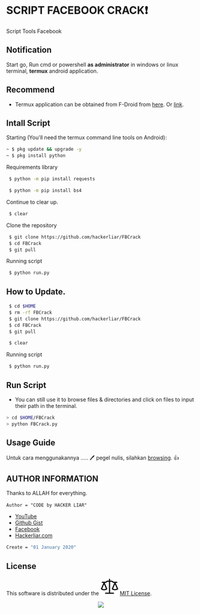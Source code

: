 # SCRIPT FACEBOOK CRACK❗
Script Tools Facebook

## Notification
Start go, Run cmd or powershell **as administrator** in windows or linux terminal, **termux** android application.

## Recommend
- Termux application can be obtained from F-Droid from [here](https://f-droid.org/en/packages/com.termux/). Or [link](https://f-droid.org/repo/com.termux_118.apk).

## Intall Script 
Starting (You'll need the termux command line tools on Android):
```bash
~ $ pkg update && upgrade -y
~ $ pkg install python
```
Requirements library
```bash
 $ python -m pip install requests
```
```bash
 $ python -m pip install bs4
```
Continue to clear up.
```bash
 $ clear
```
Clone the repository
```bash
 $ git clone https://github.com/hackerliar/FBCrack
 $ cd FBCrack
 $ git pull
``` 
Running script
```bash 
 $ python run.py 
```
## How to Update.
```bash 
 $ cd $HOME
 $ rm -rf FBCrack
 $ git clone https://github.com/hackerliar/FBCrack
 $ cd FBCrack
 $ git pull
```
```bash
 $ clear
```  
Running script
```bash 
 $ python run.py 
```
## Run Script
- You can still use it to browse files & directories and click on files to input their path in the terminal.
```bash
> cd $HOME/FBCrack
> python FBCrack.py
```  
## Usage Guide
Untuk cara menggunakannya ..... :pen: pegel nulis, silahkan [browsing](https://www.youtube.com/@HackerLiar?sub_confirmation=1). :+1:

## AUTHOR INFORMATION
Thanks to ALLAH for everything.

```Author = "CODE by HACKER LIAR"```

* [YouTube](https://www.youtube.com/@HackerLiar?sub_confirmation=1)
* [Github Gist](https://gist.github.com/hackerliar)
* [Facebook](https://www.facebook.com/HackersLiar)
* [Hackerliar.com](https://www.hackerliar.me/)
```bash
Create = "01 January 2020"
```
## License
This software is distributed under the ![](https://raw.githubusercontent.com/primer/octicons/v12.1.0/icons/law-24.svg) [MIT License](https://github.com/hackerliar/FBCrack/blob/main/LICENSE).

<p align="center">
   <img src="https://raw.githubusercontent.com/catppuccin/catppuccin/main/assets/footers/gray0_ctp_on_line.svg?sanitize=true"/>
</p>
